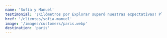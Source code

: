 ```yaml
---
name: 'Sofía y Manuel'
testimonial: '¡Kilómetros por Explorar superó nuestras expectativas! Planificaron nuestra escapada romántica a París y fue absolutamente perfecta.'
href: '/clientes/sofia-manuel'
image: '/images/customers/paris.webp'
destination: 'paris'
---
```

